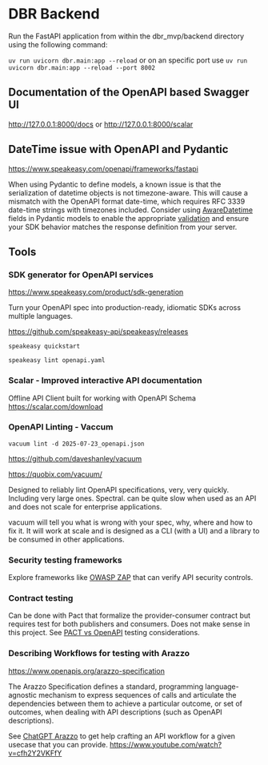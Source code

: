 # DBR Backend

Run the FastAPI application from within the dbr_mvp/backend directory using the following command:

`uv run uvicorn dbr.main:app --reload`
or on an specific port use
`uv run uvicorn dbr.main:app --reload --port 8002`

## Documentation of the OpenAPI based Swagger UI

http://127.0.0.1:8000/docs
or
http://127.0.0.1:8000/scalar


## DateTime issue with OpenAPI and Pydantic

https://www.speakeasy.com/openapi/frameworks/fastapi

When using Pydantic to define models, a known issue is that the serialization of datetime objects is not timezone-aware. This will cause a mismatch with the OpenAPI format date-time, which requires RFC 3339 date-time strings with timezones included. Consider using
[AwareDatetime](https://docs.pydantic.dev/2.5/api/types/#pydantic.types.AwareDatetime) fields in Pydantic models to enable the appropriate [validation](https://docs.pydantic.dev/latest/errors/validation_errors/#timezone_aware) and ensure your SDK behavior matches the response definition from your server.


## Tools


### SDK generator for OpenAPI services

https://www.speakeasy.com/product/sdk-generation

Turn your OpenAPI spec into production-ready, idiomatic SDKs across multiple languages.

https://github.com/speakeasy-api/speakeasy/releases

`speakeasy quickstart`

`speakeasy lint openapi.yaml`


### Scalar - Improved interactive API documentation

Offline API Client built for working with OpenAPI Schema
https://scalar.com/download


### OpenAPI Linting - Vaccum


`vacuum lint -d 2025-07-23_openapi.json`

https://github.com/daveshanley/vacuum

https://quobix.com/vacuum/

Designed to reliably lint OpenAPI specifications, very, very quickly. Including very large ones. Spectral. can be quite slow when used as an API and does not scale for enterprise applications.

vacuum will tell you what is wrong with your spec, why, where and how to fix it. It will work at scale and is designed as a CLI (with a UI) and a library to be consumed in other applications.


### Security testing frameworks

Explore frameworks like [OWASP ZAP](https://www.zaproxy.org/)  that can verify API security controls.


### Contract testing

Can be done with Pact that formalize the provider-consumer contract but requires test for both publishers and consumers.
Does not make sense in this project. See [PACT vs OpenAPI](https://www.speakeasy.com/blog/pact-vs-openapi) testing considerations.


### Describing Workflows for testing with Arazzo

https://www.openapis.org/arazzo-specification

The Arazzo Specification defines a standard, programming language-agnostic mechanism to express sequences of calls and articulate the dependencies between them to achieve a particular outcome, or set of outcomes, when dealing with API descriptions (such as OpenAPI descriptions).

See [ChatGPT Arazzo](https://chatgpt.com/g/g-673339c216648190a97a5fa3d8258769-arazzo-specification) to get help crafting an API workflow for a given usecase that you can provide. https://www.youtube.com/watch?v=cfh2Y2VKFfY

